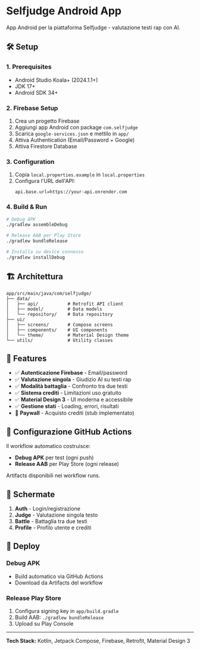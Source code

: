 # Selfjudge Android App

App Android per la piattaforma Selfjudge - valutazione testi rap con AI.

## 🛠️ Setup

### 1. Prerequisites
- Android Studio Koala+ (2024.1.1+)
- JDK 17+
- Android SDK 34+

### 2. Firebase Setup
1. Crea un progetto Firebase
2. Aggiungi app Android con package `com.selfjudge`
3. Scarica `google-services.json` e mettilo in `app/`
4. Attiva Authentication (Email/Password + Google)
5. Attiva Firestore Database

### 3. Configuration
1. Copia `local.properties.example` in `local.properties`
2. Configura l'URL dell'API:
   ```
   api.base.url=https://your-api.onrender.com
   ```

### 4. Build & Run
```bash
# Debug APK
./gradlew assembleDebug

# Release AAB per Play Store
./gradlew bundleRelease

# Installa su device connesso
./gradlew installDebug
```

## 🏗️ Architettura

```
app/src/main/java/com/selfjudge/
├── data/
│   ├── api/           # Retrofit API client
│   ├── model/         # Data models
│   └── repository/    # Data repository
├── ui/
│   ├── screens/       # Compose screens
│   ├── components/    # UI components
│   └── theme/         # Material Design theme
└── utils/             # Utility classes
```

## 🎨 Features

- ✅ **Autenticazione Firebase** - Email/password
- ✅ **Valutazione singola** - Giudizio AI su testi rap
- ✅ **Modalità battaglia** - Confronto tra due testi
- ✅ **Sistema crediti** - Limitazioni uso gratuito
- ✅ **Material Design 3** - UI moderna e accessibile
- ✅ **Gestione stati** - Loading, errori, risultati
- 🔄 **Paywall** - Acquisto crediti (stub implementato)

## 🔧 Configurazione GitHub Actions

Il workflow automatico costruisce:
- **Debug APK** per test (ogni push)
- **Release AAB** per Play Store (ogni release)

Artifacts disponibili nei workflow runs.

## 📱 Schermate

1. **Auth** - Login/registrazione
2. **Judge** - Valutazione singola testo
3. **Battle** - Battaglia tra due testi  
4. **Profile** - Profilo utente e crediti

## 🚀 Deploy

### Debug APK
- Build automatico via GitHub Actions
- Download da Artifacts del workflow

### Release Play Store
1. Configura signing key in `app/build.gradle`
2. Build AAB: `./gradlew bundleRelease`
3. Upload su Play Console

---

**Tech Stack:** Kotlin, Jetpack Compose, Firebase, Retrofit, Material Design 3